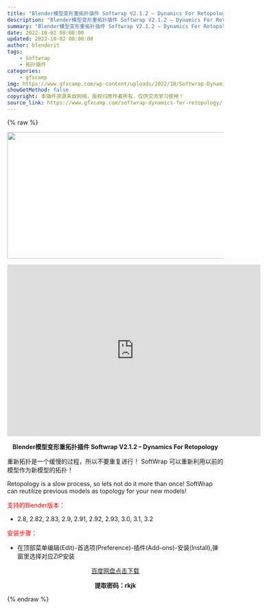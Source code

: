 ```yaml
---
title: "Blender模型变形重拓扑插件 Softwrap V2.1.2 – Dynamics For Retopology"
description: "Blender模型变形重拓扑插件 Softwrap V2.1.2 – Dynamics For Retopology 重新拓扑是一个缓慢的过程，所以不要重复进行！ SoftWrap 可以重..."
summary: "Blender模型变形重拓扑插件 Softwrap V2.1.2 – Dynamics For Retopology 重新拓扑是一个缓慢的过程，所以不要重复进行！ SoftWrap 可以重..."
date: 2022-10-02 00:00:00
updated: 2022-10-02 00:00:00
author: blenderit
tags: 
    - Softwrap
    - 拓扑插件
categories:
    - gfxcamp
img: https://www.gfxcamp.com/wp-content/uploads/2022/10/Softwrap-Dynamics-For-Retopology.jpg
showGetMethod: false
copyright: 本插件资源来自网络，版权归原作者所有，仅供交流学习使用！
source_link: https://www.gfxcamp.com/softwrap-dynamics-for-retopology/
---
```


{% raw %}
<div><p><img decoding="async" class="aligncenter size-full wp-image-107271" src="https://www.gfxcamp.com/wp-content/uploads/2022/10/Softwrap-Dynamics-For-Retopology.jpg" data-src="https://www.gfxcamp.com/wp-content/uploads/2022/10/Softwrap-Dynamics-For-Retopology.jpg" alt="" width="590" height="295" data-srcset="https://www.gfxcamp.com/wp-content/uploads/2022/10/Softwrap-Dynamics-For-Retopology.jpg 590w, https://www.gfxcamp.com/wp-content/uploads/2022/10/Softwrap-Dynamics-For-Retopology-150x75.jpg 150w" data-sizes="(max-width: 590px) 100vw, 590px"></p><p style="text-align: center;"><iframe loading="lazy" src="https://player.youku.com/embed/XNTkwODQzOTIwOA==" width="590" height="400" frameborder="0" allowfullscreen="allowfullscreen" data-mce-fragment="1"></iframe></p><p style="text-align: center;"><strong>Blender模型变形重拓扑插件 Softwrap V2.1.2 – Dynamics For Retopology</strong></p><p>重新拓扑是一个缓慢的过程，所以不要重复进行！ SoftWrap 可以重新利用以前的模型作为新模型的拓扑！</p><p>Retopology is a slow process, so lets not do it more than once! SoftWrap can reutilize previous models as topology for your new models!</p><p style="text-align: left;"><span style="color: #ff0000;">支持的Blender版本：</span></p><ul>
<li style="text-align: left;">2.8, 2.82, 2.83, 2.9, 2.91, 2.92, 2.93, 3.0, 3.1, 3.2</li>
</ul><p style="text-align: left;"><span style="color: #ff0000;">安装步骤：</span></p><ul>
<li>在顶部菜单编辑(Edit)-首选项(Preference)-插件(Add-ons)-安装(Install),弹窗里选择对应ZIP安装</li>
</ul><p style="text-align: center;"><a class="maxbutton-3 maxbutton maxbutton-baidu" target="_blank" rel="noopener" href="https://pan.baidu.com/s/1ELmaG54SElRI_0KG0B2dqg?pwd=rkjk"><span class="mb-text">百度网盘点击下载</span></a></p><p style="text-align: center;"><strong>提取密码：rkjk</strong></p></div>
<div style="display: none">gfxcamp</div>
{% endraw %}